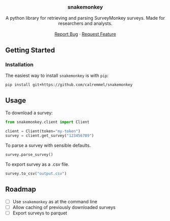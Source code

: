 <!-- Improved compatibility of back to top link: See: https://github.com/othneildrew/Best-README-Template/pull/73 -->
<a name="readme-top"></a>
<!--
*** Thanks for checking out the Best-README-Template. If you have a suggestion
*** that would make this better, please fork the repo and create a pull request
*** or simply open an issue with the tag "enhancement".
*** Don't forget to give the project a star!
*** Thanks again! Now go create something AMAZING! :D
-->



<!-- PROJECT SHIELDS -->
<!--
*** I'm using markdown "reference style" links for readability.
*** Reference links are enclosed in brackets [ ] instead of parentheses ( ).
*** See the bottom of this document for the declaration of the reference variables
*** for contributors-url, forks-url, etc. This is an optional, concise syntax you may use.
*** https://www.markdownguide.org/basic-syntax/#reference-style-links
-->



<!-- PROJECT LOGO -->


<h3 align="center">snakemonkey</h3>

  <p align="center">
    A python library for retrieving and parsing SurveyMonkey surveys. Made for researchers and analysts.
    <br />
    <br />
    <a href="https://github.com/calremmel/snakemonkey/issues">Report Bug</a>
    ·
    <a href="https://github.com/calremmel/snakemonkey/issues">Request Feature</a>
  </p>
</div>



<!-- GETTING STARTED -->
## Getting Started

### Installation

The easiest way to install `snakemonkey` is with `pip`:

  ```sh
  pip install git+https://github.com/calremmel/snakemonkey
  ```

<!-- USAGE EXAMPLES -->
## Usage

To download a survey:

```python
from snakemonkey.client import Client

client = Client(token="my-token")
survey = client.get_survey("123456789")
```
To parse a survey with sensible defaults.
```python
survey.parse_survey()
```

To export survey as a .csv file.
```python
survey.to_csv("output.csv")
```



<!-- ROADMAP -->
## Roadmap

- [ ] Use `snakemonkey` as at the command line
- [ ] Allow caching of previously downloaded surveys
- [ ] Export surveys to parquet

<!-- MARKDOWN LINKS & IMAGES -->
<!-- https://www.markdownguide.org/basic-syntax/#reference-style-links -->
[contributors-shield]: https://img.shields.io/github/contributors/calremmel/snakemonkey.svg?style=for-the-badge
[contributors-url]: https://github.com/calremmel/snakemonkey/graphs/contributors
[forks-shield]: https://img.shields.io/github/forks/calremmel/snakemonkey.svg?style=for-the-badge
[forks-url]: https://github.com/calremmel/snakemonkey/network/members
[stars-shield]: https://img.shields.io/github/stars/calremmel/snakemonkey.svg?style=for-the-badge
[stars-url]: https://github.com/calremmel/snakemonkey/stargazers
[issues-shield]: https://img.shields.io/github/issues/calremmel/snakemonkey.svg?style=for-the-badge
[issues-url]: https://github.com/calremmel/snakemonkey/issues
[license-shield]: https://img.shields.io/github/license/calremmel/snakemonkey.svg?style=for-the-badge
[license-url]: https://github.com/calremmel/snakemonkey/blob/master/LICENSE.txt
[linkedin-shield]: https://img.shields.io/badge/-LinkedIn-black.svg?style=for-the-badge&logo=linkedin&colorB=555
[linkedin-url]: https://linkedin.com/in/linkedin_username
[product-screenshot]: images/screenshot.png
[Next.js]: https://img.shields.io/badge/next.js-000000?style=for-the-badge&logo=nextdotjs&logoColor=white
[Next-url]: https://nextjs.org/
[React.js]: https://img.shields.io/badge/React-20232A?style=for-the-badge&logo=react&logoColor=61DAFB
[React-url]: https://reactjs.org/
[Vue.js]: https://img.shields.io/badge/Vue.js-35495E?style=for-the-badge&logo=vuedotjs&logoColor=4FC08D
[Vue-url]: https://vuejs.org/
[Angular.io]: https://img.shields.io/badge/Angular-DD0031?style=for-the-badge&logo=angular&logoColor=white
[Angular-url]: https://angular.io/
[Svelte.dev]: https://img.shields.io/badge/Svelte-4A4A55?style=for-the-badge&logo=svelte&logoColor=FF3E00
[Svelte-url]: https://svelte.dev/
[Laravel.com]: https://img.shields.io/badge/Laravel-FF2D20?style=for-the-badge&logo=laravel&logoColor=white
[Laravel-url]: https://laravel.com
[Bootstrap.com]: https://img.shields.io/badge/Bootstrap-563D7C?style=for-the-badge&logo=bootstrap&logoColor=white
[Bootstrap-url]: https://getbootstrap.com
[JQuery.com]: https://img.shields.io/badge/jQuery-0769AD?style=for-the-badge&logo=jquery&logoColor=white
[JQuery-url]: https://jquery.com 
